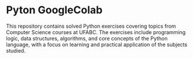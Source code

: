 # Pyton GoogleColab
This repository contains solved Python exercises covering topics from Computer Science courses at UFABC. The exercises include programming logic, data structures, algorithms, and core concepts of the Python language, with a focus on learning and practical application of the subjects studied.

